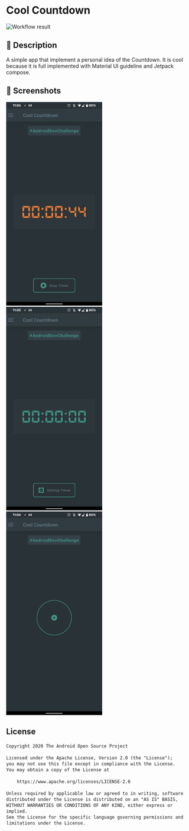 # Cool Countdown

![Workflow result](https://github.com/vincenzopalazzo/CoolCountdownTimer/workflows/Check/badge.svg)


## :scroll: Description
A simple app that implement a personal idea of the Countdown. It is cool because it is full implemented with
Material UI guideline and Jetpack compose.


## :camera_flash: Screenshots
<img src="/results/photo_2021-03-08_23-12-10.jpg" width="260">&emsp;<img src="/results/photo_2021-03-08_23-12-21.jpg" width="260">&emsp;<img src="/results/photo_2021-03-08_23-12-35.jpg" width="260">

## License
```
Copyright 2020 The Android Open Source Project

Licensed under the Apache License, Version 2.0 (the "License");
you may not use this file except in compliance with the License.
You may obtain a copy of the License at

    https://www.apache.org/licenses/LICENSE-2.0

Unless required by applicable law or agreed to in writing, software
distributed under the License is distributed on an "AS IS" BASIS,
WITHOUT WARRANTIES OR CONDITIONS OF ANY KIND, either express or implied.
See the License for the specific language governing permissions and
limitations under the License.
```